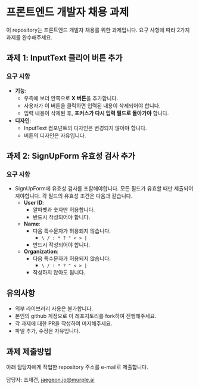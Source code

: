 # 프론트엔드 개발자 채용 과제

이 repository는 프론트엔드 개발자 채용를 위한 과제입니다. 요구 사항에 따라 2가지 과제를 완수해주세요. 


## 과제 1: InputText 클리어 버튼 추가

### 요구 사항
- **기능**:
  - 우측에 보더 안쪽으로 **X 버튼**을 추가합니다.
  - 사용자가 이 버튼을 클릭하면 입력된 내용이 삭제되어야 합니다.
  - 입력 내용이 삭제된 후, **포커스가 다시 입력 필드로 돌아가야** 합니다.
- **디자인**:
  - InputText 컴포넌트의 디자인은 변경되지 않아야 합니다.
  - 버튼의 디자인은 자유입니다.


## 과제 2: SignUpForm 유효성 검사 추가

### 요구 사항


- SignUpForm에 유효성 검사를 포함해야합니다. 모든 필드가 유효할 때만 제출되어져야합니다. 각 필드의 유효성 조건은 다음과 같습니다. 
  - **User ID**:
    - 알파벳과 숫자만 허용합니다.
    - 반드시 작성되어야 합니다.
  - **Name**:
    - 다음 특수문자가 허용되지 않습니다.
      - `\ / : * ? " < > |`
    - 반드시 작성되어야 합니다.
  - **Organization**:
    - 다음 특수문자가 허용되지 않습니다.
      - `\ / : * ? " < > |`
    - 작성하지 않아도 됩니다.  



## 유의사항
- 외부 라이브러리 사용은 불가합니다. 
- 본인의 github 계정으로 이 레포지토리를 fork하여 진행해주세요.
- 각 과제에 대한 PR을 작성하여 머지해주세요.
- 파일 추가, 수정은 자유입니다.

## 과제 제출방법
아래 담당자에게 작업한 repository 주소를 e-mail로 제출합니다. 

담당자: 조재건, jaegeon.jo@murple.ai
